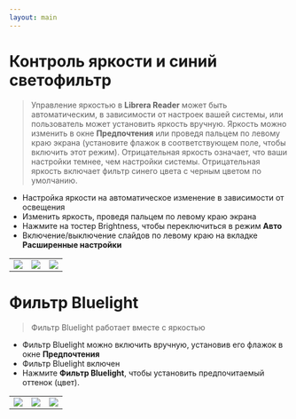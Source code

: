 ```yaml
---
layout: main
---
```


# Контроль яркости и синий светофильтр

> Управление яркостью в **Librera Reader** может быть автоматическим, в зависимости от настроек вашей системы, или пользователь может установить яркость вручную.
Яркость можно изменить в окне **Предпочтения** или проведя пальцем по левому краю экрана (установите флажок в соответствующем поле, чтобы включить этот режим).
Отрицательная яркость означает, что ваши настройки темнее, чем настройки системы.
Отрицательная яркость включает фильтр синего цвета с черным цветом по умолчанию.

* Настройка яркости на автоматическое изменение в зависимости от освещения
* Изменить яркость, проведя пальцем по левому краю экрана
* Нажмите на тостер Brightness, чтобы переключиться в режим **Авто**
* Включение/выключение слайдов по левому краю на вкладке **Расширенные настройки**

||||
|-|-|-|
|![](1.png)|![](2.png)|![](3.png)|

# Фильтр Bluelight
> Фильтр Bluelight работает вместе с яркостью

* Фильтр Bluelight можно включить вручную, установив его флажок в окне **Предпочтения**
* Фильтр Bluelight включен
* Нажмите **Фильтр Bluelight**, чтобы установить предпочитаемый оттенок (цвет).

||||
|-|-|-|
|![](7.png)|![](6.png)|![](8.png)|
